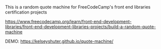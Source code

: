 This is a random quote machine for FreeCodeCamp's front end libraries certification projects

https://www.freecodecamp.org/learn/front-end-development-libraries/front-end-development-libraries-projects/build-a-random-quote-machine

DEMO: https://kelseyshuter.github.io/quote-machine/
